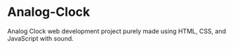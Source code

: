 # Analog-Clock
Analog Clock web development project purely made using HTML, CSS, and JavaScript with sound.
